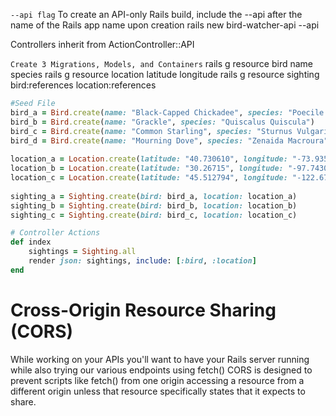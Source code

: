 `--api flag`
To create an API-only Rails build, include the --api after the name of the Rails app name upon creation 
rails new bird-watcher-api --api

Controllers inherit from ActionController::API 

`Create 3 Migrations, Models, and Containers`
rails g resource bird name species
rails g resource location latitude longitude 
rails g resource sighting bird:references location:references 

```rb           
#Seed File
bird_a = Bird.create(name: "Black-Capped Chickadee", species: "Poecile Atricapillus")
bird_b = Bird.create(name: "Grackle", species: "Quiscalus Quiscula")
bird_c = Bird.create(name: "Common Starling", species: "Sturnus Vulgaris")
bird_d = Bird.create(name: "Mourning Dove", species: "Zenaida Macroura")
 
location_a = Location.create(latitude: "40.730610", longitude: "-73.935242")
location_b = Location.create(latitude: "30.26715", longitude: "-97.74306")
location_c = Location.create(latitude: "45.512794", longitude: "-122.679565")
 
sighting_a = Sighting.create(bird: bird_a, location: location_a)
sighting_b = Sighting.create(bird: bird_b, location: location_b)
sighting_c = Sighting.create(bird: bird_c, location: location_c)

# Controller Actions 
def index
    sightings = Sighting.all
    render json: sightings, include: [:bird, :location]
end 
```
# Cross-Origin Resource Sharing (CORS)
While working on your APIs you'll want to have your Rails server running while also trying our various endpoints using fetch()
CORS is designed to prevent scripts like fetch() from one origin accessing a resource from a different origin unless that resource specifically states that it expects to share. 